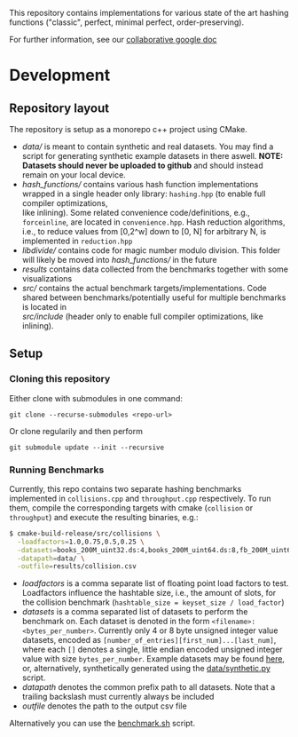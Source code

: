 This repository contains implementations for various state of the art hashing 
functions ("classic", perfect, minimal perfect, order-preserving).

For further information, see our [collaborative google doc](https://docs.google.com/document/d/1akVt7XBPm3aWRnguZh88jpCAp97yZUwT8V5Po_p2Hxo/edit?usp=sharing)

# Development
## Repository layout
The repository is setup as a monorepo c++ project using CMake. 

* *data/* is meant to contain synthetic and real datasets. You may find a script for generating synthetic example datasets in there aswell. 
  **NOTE: Datasets should never be uploaded to github** and should instead remain on your local device.
* *hash_functions/* contains various hash function implementations wrapped in a single header only library: `hashing.hpp` (to enable full compiler optimizations,   
  like inlining). Some related convenience code/definitions, e.g., `forceinline`, are located in `convenience.hpp`. Hash reduction algorithms, i.e., to reduce 
  values from \[0,2^w\] down to \[0, N\] for arbitrary N, is implemented in `reduction.hpp`
* *libdivide/* contains code for magic number modulo division. This folder will likely be moved into *hash_functions/* in the future
* *results* contains data collected from the benchmarks together with some visualizations
* *src/* contains the actual benchmark targets/implementations. Code shared between benchmarks/potentially useful for multiple benchmarks is located in  
  *src/include* (header only to enable full compiler optimizations, like inlining).

## Setup
### Cloning this repository

Either clone with submodules in one command:
```
git clone --recurse-submodules <repo-url>
```

Or clone regularily and then perform
```
git submodule update --init --recursive
```

### Running Benchmarks
Currently, this repo contains two separate hashing benchmarks implemented in `collisions.cpp` and `throughput.cpp` respectively. To run them, compile the corresponding targets with cmake (`collision` or `throughput`) and execute the resulting binaries, e.g.:

```bash
$ cmake-build-release/src/collisions \
  -loadfactors=1.0,0.75,0.5,0.25 \
  -datasets=books_200M_uint32.ds:4,books_200M_uint64.ds:8,fb_200M_uint64.ds:8,osm_cellids_200M_uint64.ds:8,wiki_ts_200M_uint64.ds:8 \
  -datapath=data/ \
  -outfile=results/collision.csv
```

* *loadfactors* is a comma separate list of floating point load factors to test. Loadfactors influence the hashtable size, i.e., the amount of slots, for the collision benchmark (`hashtable_size = keyset_size / load_factor`)
* *datasets* is a comma separated list of datasets to perform the benchmark on. Each dataset is denoted in the form `<filename>:<bytes_per_number>`. Currently only 4 or 8 byte unsigned integer value datasets, encoded as `[number_of_entries][first_num]...[last_num]`, where each `[]` denotes a single, little endian encoded unsigned integer value with size `bytes_per_number`. Example datasets may be found [here](https://dataverse.harvard.edu/dataset.xhtml?persistentId=doi:10.7910/DVN/JGVF9A), or, alternatively, synthetically generated using the [data/synthetic.py](https://github.com/andreaskipf/hashing/blob/main/data/synthetic.py) script.
* *datapath* denotes the common prefix path to all datasets. Note that a trailing backslash must currently always be included
* *outfile* denotes the path to the output csv file

Alternatively you can use the [benchmark.sh](https://github.com/andreaskipf/hashing/blob/main/benchmark.sh) script.
